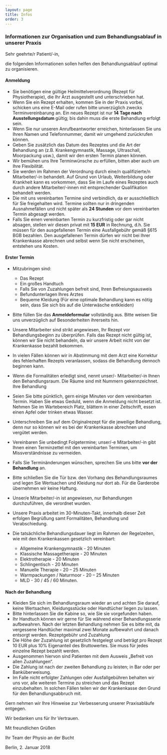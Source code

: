 ```yaml
---
layout: page
title: Infos
order: 3
---
```


### Informationen zur Organisation und zum Behandlungsablauf in unserer Praxis

Sehr geehrte/r Patient/-in,

die folgenden Informationen sollen helfen den Behandlungsablauf optimal zu organisieren.

#### Anmeldung

- Sie benötigen eine gültige Heilmittelverordnung (Rezept für Physiotherapie), die Ihr Arzt ausgestellt und unterschrieben hat.
- Wenn Sie ein Rezept erhalten, kommen Sie in der Praxis vorbei, schicken uns eine E-Mail oder rufen bitte unverzüglich zwecks Terminvereinbarung an. Ein neues Rezept ist nur <b> 14 Tage nach Ausstellungsdatum </b> gültig; bis dahin muss die erste Behandlung erfolgt sein.
- Wenn Sie nur unseren Anrufbeantworter erreichen, hinterlassen Sie uns Ihren Namen und Telefonnummer, damit wir umgehend zurückrufen können.
- Geben Sie zusätzlich das Datum des Rezeptes und die Art der Behandlung an (z.B. Krankengymnastik, Massage, Ultraschall, Moorpackung usw.), damit wir den ersten Termin planen können.
- Wir bemühen uns Ihre Terminwünsche zu erfüllen, bitten aber auch um Ihre Flexibilität.
- Sie werden im Rahmen der Verordnung durch eine/n qualifizierte/n Mitarbeiter/-in behandelt. Auf Grund von Urlaub, Weiterbildung oder Krankheit kann es vorkommen, dass Sie im Laufe eines Rezeptes auch durch andere Mitarbeiter/-innen mit entsprechender Qualifikation behandelt werden.
- Die mit uns vereinbarten Termine sind verbindlich, da er ausschließlich für Sie freigehalten wird. Termine sollten nur in dringenden Ausnahmefällen und nicht später als <b>24 Stunden</b> vor dem vereinbarten Termin abgesagt werden.
- Falls Sie einen vereinbarten Termin zu kurzfristig oder gar nicht absagen, stellen wir diesen privat mit <b>15 EUR</b> in Rechnung, d.h. Sie müssen für den ausgefallenen Termin eine Ausfallgebühr gemäß §615 BGB bezahlen. Den ausgefallenen Termin dürfen wir nicht bei Ihrer Krankenkasse abrechnen und selbst wenn Sie nicht erscheinen, entstehen uns Kosten.

#### Erster Termin

- Mitzubringen sind:

  - Das Rezept
  - Ein großes Handtuch
  - Falls Sie von Zuzahlungen befreit sind, Ihren Befreiungsausweis
  - Befundunterlagen Ihres Arztes
  - Bequeme Kleidung (Für eine optimale Behandlung kann es nötig sein, dass Sie sich bis auf die Unterwäsche entkleiden)

- Bitte füllen Sie das <b>Anmeldeformular</b> vollständig aus. Bitte weisen Sie uns unverzüglich auf Besonderheiten ihrerseits hin.
- Unsere Mitarbeiter sind strikt angewiesen, Ihr Rezept vor Behandlungsbeginn zu überprüfen. Falls das Rezept nicht gültig ist, können wir Sie nicht behandeln, da wir unsere Arbeit nicht von der Krankenkasse bezahlt bekommen.
- In vielen Fällen können wir in Abstimmung mit dem Arzt eine Korrektur des fehlerhaften Rezepts veranlassen, sodass die Behandlung dennoch beginnen kann.
- Wenn die Formalitäten erledigt sind, nennt unser/- Mitarbeiter/-in Ihnen den Behandlungsraum. Die Räume sind mit Nummern gekennzeichnet. Ihre Behandlung
- Seien Sie bitte pünktlich, gern einige Minuten vor dem vereinbarten Termin. Haben Sie etwas Geduld, wenn die Anmeldung nicht besetzt ist. Nehmen Sie im Wartebereich Platz, blättern in einer Zeitschrift, essen einen Apfel oder trinken etwas Wasser.
- Unterschreiben Sie auf dem Originalrezept für die jeweilige Behandlung, denn nur so können wir es bei der Krankenkasse abrechnen und vergütet werden.
- Vereinbaren Sie unbedingt Folgetermine; unser/-e Mitarbeiter/-in gibt Ihnen einen Terminzettel mit den vereinbarten Terminen, um Missverständnisse zu vermeiden.
- Falls Sie Terminänderungen wünschen, sprechen Sie uns bitte <b>vor der Behandlung</b> an.
- Bitte schließen Sie die Tür bzw. den Vorhang des Behandlungsraumes und legen Sie Wertsachen und Kleidung nur dort ab. Für die Garderobe übernehmen wir keine Haftung.
- Unser/e Mitarbeiter/-in ist angewiesen, nur Behandlungen durchzuführen, die verordnet wurden.
- Unsere Praxis arbeitet im 30-Minuten-Takt, innerhalb dieser Zeit erfolgen Begrüßung samt Formalitäten, Behandlung und Verabschiedung.
- Die tatsächliche Behandlungsdauer liegt im Rahmen der Regelzeiten, wie mit den
  Krankenkassen gesetzlich vereinbart:
  - Allgemeine Krankengymnastik - 20 Minuten
  - Klassische Massagetherapie - 20 Minuten
  - Elektrotherapie - 20 Minuten
  - Schlingentisch - 20 Minuten
  - Manuelle Therapie - 20 – 25 Minuten
  - Warmpackungen / Naturmoor - 20 – 25 Minuten
  - MLD - 30 / 45 / 60 Minuten.

#### Nach der Behandlung

- Kleiden Sie sich im Behandlungsraum wieder an und achten Sie darauf, keine Wertsachen, Kleidungsstücke oder Handtücher liegen zu lassen.
- Bitte hinterlassen Sie die Kabine so, wie Sie sie vorgefunden haben.
- Ihr Handtuch können wir gerne für Sie während einer Behandlungsserie aufbewahren. Nach der letzten Behandlung nehmen Sie es bitte mit, da vergessene Handtücher maximal zwei Monate aufbewahrt und danach entsorgt werden. Rezeptgebühr und Zuzahlung
- Die Höhe der Zuzahlung ist gesetzlich festgelegt und beträgt pro Rezept 10 EUR plus 10% Eigenanteil des Bruttowertes. Sie muss für jedes einzelne Rezept bezahlt werden.
- Ausgenommen hiervon sind Patienten mit dem Ausweis „Befreit von allen Zuzahlungen“.
- Die Zahlung ist nach der zweiten Behandlung zu leisten; in Bar oder per Banküberweisung.
- Im Falle nicht erfolgter Zahlungen oder Ausfallgebühren behalten wir uns vor, alle weiteren Termine zu streichen und das Rezept einzubehalten. In solchen Fällen teilen wir der Krankenkasse den Grund für den Behandlungsabbruch mit.

Gern nehmen wir Ihre Hinweise zur Verbesserung unserer Praxisabläufe entgegen.

Wir bedanken uns für Ihr Vertrauen.

Mit freundlichen Grüßen

Ihr Team der Physio an der Bucht

Berlin, 2. Januar 2018
